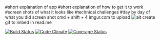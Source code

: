 

#short explanation of app
#short explanation of how to get it to work
#screen shots of what it looks like
#technical challenges
#day by day of what you did
screen shot
 cmd + shift + 4
 imgur.com to upload
 ![alt](http://imglink)
 create gif to imbed in read.me


[![Build Status](https://travis-ci.org/MichaelSwartz/airlines.svg?branch=master)](https://travis-ci.org/MichaelSwartz/airlines) [![Code Climate](https://codeclimate.com/github/MichaelSwartz/airlines.png)](https://codeclimate.com/github/MichaelSwartz/airlines) [![Coverage Status](https://coveralls.io/repos/MichaelSwartz/airlines/badge.png)](https://coveralls.io/r/MichaelSwartz/airlines)
